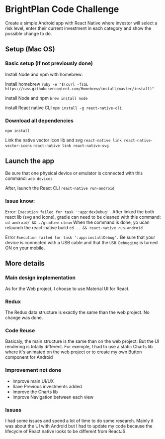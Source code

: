 # BrightPlan Code Challenge
Create a simple Android app with React Native where investor will select a risk level, enter their current investment in each category and
show the possible change to do.

## Setup (Mac OS)

### Basic setup (if not previously done)
Install Node and npm with homebrew:

Install homebrew
``ruby -e "$(curl -fsSL https://raw.githubusercontent.com/Homebrew/install/master/install)"``

install Node and npm
``brew install node``

install React native CLI
``npm install -g react-native-cli``


### Download all dependencies

``npm install``

Link the native vector icon lib and svg
``react-native link react-native-vector-icons``
``react-native link react-native-svg``


## Launch the app

Be sure that one physical device or emulator is connected with this command:
``adb devices``

After, launch the React CLI
``react-native run-android``

### Issue know:
Error: ``Execution failed for task ':app:dexDebug'.``
After linked the both react lib (svg and icons), gradle can need to be cleaned with this command:
``cd android/ && ./gradlew clean``
When the command is done, yo ucan relaunch the react-native build
``cd .. && react-native run-android``

Error ``Execution failed for task ':app:installDebug'.``
Be sure that your device is connected with a USB cable and that the ``USB Debugging`` is turned ON on your mobile.

## More details

### Main design implementation
As for the Web project, I choose to use Material UI for React.

### Redux
The Redux data structure is exactly the same than the web project. No change was done.

### Code Reuse
Basicaly, the main structure is the same than on the web project. But the UI rendering is totally different.
For exemple, I had to use a static Charts lib where it's animated on the web project or to create my own Button component for Android

### Improvement not done 
- Improve main UI/UX
- Save Previous investments added
- Improve the Charts lib
- Improve Navigation between each view

### Issues
I had some issues and spend a lot of time to do some research. 
Mainly it was about the UI with Android but I had to update my code because the 
lifecycle of React native looks to be different from ReactJS.
